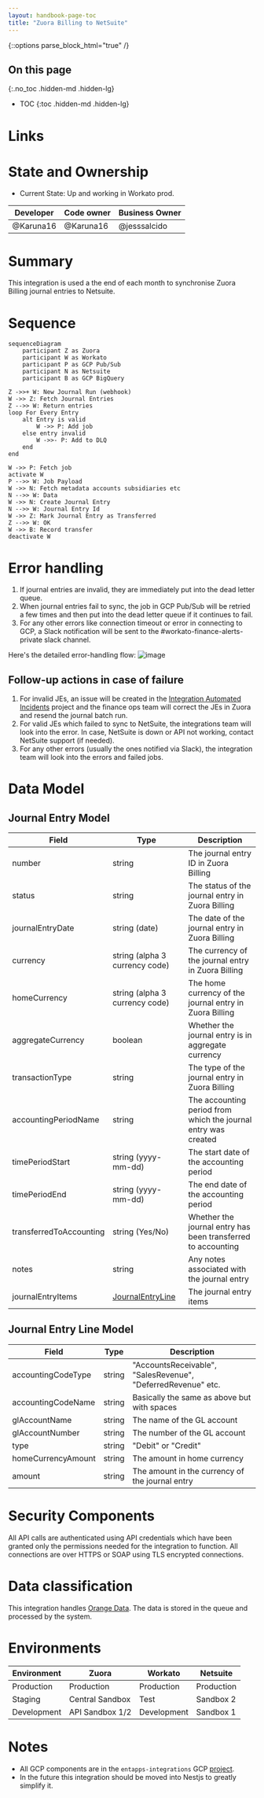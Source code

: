 ```yaml
---
layout: handbook-page-toc
title: "Zuora Billing to NetSuite"
---
```


{::options parse_block_html="true" /}

<link rel="stylesheet" type="text/css" href="/stylesheets/biztech.css" />

## On this page
{:.no_toc .hidden-md .hidden-lg}

- TOC
{:toc .hidden-md .hidden-lg}

# Links

# State and Ownership
- Current State: Up and working in Workato prod.


| Developer | Code owner | Business Owner
| ------ | ------ | ------ |
|   @Karuna16      |   @Karuna16      |   @jesssalcido      |

# Summary

This integration is used a the end of each month to synchronise Zuora Billing journal entries to Netsuite.

# Sequence

```mermaid
sequenceDiagram
    participant Z as Zuora
    participant W as Workato
    participant P as GCP Pub/Sub
    participant N as Netsuite
    participant B as GCP BigQuery

Z ->>+ W: New Journal Run (webhook)
W ->> Z: Fetch Journal Entries
Z -->> W: Return entries
loop For Every Entry
    alt Entry is valid
        W ->> P: Add job
    else entry invalid
        W ->>- P: Add to DLQ
    end
end

W ->> P: Fetch job
activate W
P -->> W: Job Payload
W ->> N: Fetch metadata accounts subsidiaries etc
N -->> W: Data
W ->> N: Create Journal Entry
N -->> W: Journal Entry Id
W ->> Z: Mark Journal Entry as Transferred
Z -->> W: OK
W ->> B: Record transfer
deactivate W
```

# Error handling

1. If journal entries are invalid, they are immediately put into the dead letter queue.
1. When journal entries fail to sync, the job in GCP Pub/Sub will be retried a few times and then put into the dead letter queue if it continues to fail.
2. For any other errors like connection timeout or error in connecting to GCP, a Slack notification will be sent to the #workato-finance-alerts-private slack channel.

Here's the detailed error-handling flow:
![image](uploads/d77145c3929913f210d437fef0aca34f/image.png)

## Follow-up actions in case of failure
1. For invalid JEs, an issue will be created in the [Integration Automated Incidents](https://gitlab.com/gitlab-com/business-technology/enterprise-apps/integrations/integration-automated-incidents) project and the finance ops team will correct the JEs in Zuora and resend the journal batch run.
2. For valid JEs which failed to sync to NetSuite, the integrations team will look into the error. In case, NetSuite is down or API not working, contact NetSuite support (if needed).
3. For any other errors (usually the ones notified via Slack), the integration team will look into the errors and failed jobs. 


# Data Model

## Journal Entry Model

| Field | Type | Description |
| ------ | ---- | ----------- |
| number | string | The journal entry ID in Zuora Billing |
| status | string | The status of the journal entry in Zuora Billing |
| journalEntryDate | string (date) | The date of the journal entry in Zuora Billing |
| currency | string (alpha 3 currency code) | The currency of the journal entry in Zuora Billing |
| homeCurrency | string (alpha 3 currency code) | The home currency of the journal entry in Zuora Billing |
| aggregateCurrency | boolean | Whether the journal entry is in aggregate currency |
| transactionType | string | The type of the journal entry in Zuora Billing |
| accountingPeriodName | string | The accounting period from which the journal entry was created |
| timePeriodStart | string (yyyy-mm-dd) | The start date of the accounting period |
| timePeriodEnd | string (yyyy-mm-dd) | The end date of the accounting period |
| transferredToAccounting | string (Yes/No) | Whether the journal entry has been transferred to accounting |
| notes | string | Any notes associated with the journal entry |
| journalEntryItems | [JournalEntryLine](#journal-entry-line-model) | The journal entry items |

## Journal Entry Line Model

| Field | Type | Description |
| ------ | ---- | ----------- |
| accountingCodeType | string | "AccountsReceivable", "SalesRevenue", "DeferredRevenue" etc. |
| accountingCodeName | string | Basically the same as above but with spaces |
| glAccountName | string | The name of the GL account |
| glAccountNumber | string | The number of the GL account |
| type | string | "Debit" or "Credit" |
| homeCurrencyAmount | string | The amount in home currency |
| amount | string | The amount in the currency of the journal entry |

# Security Components
All API calls are authenticated using API credentials which have been granted only the permissions needed for the integration to function. All connections are over HTTPS or SOAP using TLS encrypted connections.

# Data classification

This integration handles [Orange Data](https://about.gitlab.com/handbook/security/data-classification-standard.html#data-classification-levels). The data is stored in the queue and processed by the system.

# Environments

| Environment | Zuora | Workato | Netsuite |
| ----------- | ----- | ------ | ------ |
| Production  | Production   | Production | Production |
| Staging     | Central Sandbox | Test | Sandbox 2 |
| Development | API Sandbox 1/2 | Development | Sandbox 1 |

# Notes
- All GCP components are in the `entapps-integrations` GCP [project](https://console.cloud.google.com/welcome?project=entapps-integrations).
- In the future this integration should be moved into Nestjs to greatly simplify it.